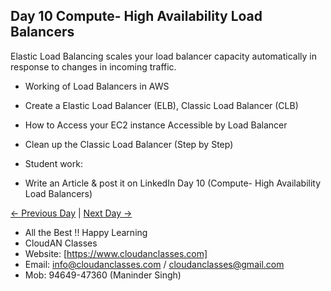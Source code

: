 ## Day 10 Compute- High Availability Load Balancers
Elastic Load Balancing scales your load balancer capacity automatically in response to changes in incoming traffic.

- Working of Load Balancers in AWS
- Create a Elastic Load Balancer (ELB), Classic Load Balancer (CLB)
- How to Access your EC2 instance Accessible by Load Balancer
- Clean up the Classic Load Balancer (Step by Step)


- Student work:
- Write an Article & post it on LinkedIn Day 10 (Compute- High Availability Load Balancers)

[← Previous Day](../Day09/README.md) | [Next Day →](../Day11/README.md)

- All the Best !! Happy Learning
- CloudAN Classes
- Website: [https://www.cloudanclasses.com]
- Email: info@cloudanclasses.com / cloudanclasses@gmail.com
- Mob: 94649-47360 (Maninder Singh)
